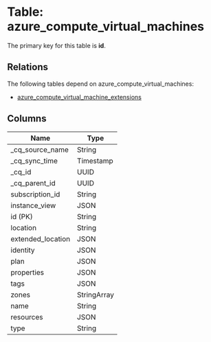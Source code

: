 # Table: azure_compute_virtual_machines

The primary key for this table is **id**.

## Relations

The following tables depend on azure_compute_virtual_machines:
  - [azure_compute_virtual_machine_extensions](azure_compute_virtual_machine_extensions.md)

## Columns

| Name          | Type          |
| ------------- | ------------- |
|_cq_source_name|String|
|_cq_sync_time|Timestamp|
|_cq_id|UUID|
|_cq_parent_id|UUID|
|subscription_id|String|
|instance_view|JSON|
|id (PK)|String|
|location|String|
|extended_location|JSON|
|identity|JSON|
|plan|JSON|
|properties|JSON|
|tags|JSON|
|zones|StringArray|
|name|String|
|resources|JSON|
|type|String|